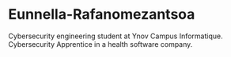 # Eunnella-Rafanomezantsoa

Cybersecurity engineering student at Ynov Campus Informatique. Cybersecurity Apprentice in a health software company.
